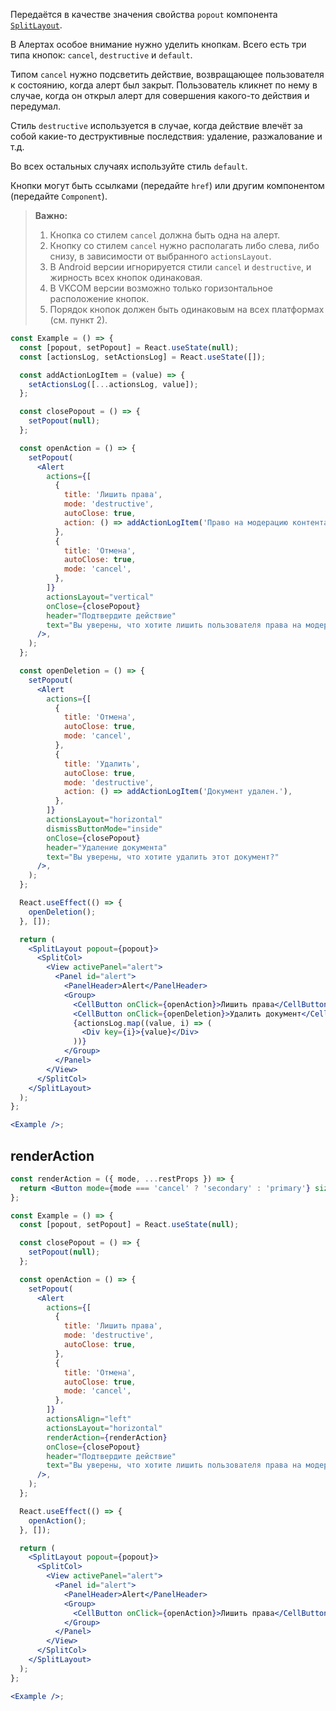 Передаётся в качестве значения свойства `popout` компонента [`SplitLayout`](https://vkcom.github.io/VKUI/#/SplitLayout).

В Алертах особое внимание нужно уделить кнопкам. Всего есть три типа кнопок:
`cancel`, `destructive` и `default`.

Типом `cancel` нужно подсветить действие, возвращающее пользователя к
состоянию, когда алерт был закрыт. Пользователь кликнет по нему в случае, когда он открыл алерт для
совершения какого-то действия и передумал.

Стиль `destructive` используется в случае, когда действие влечёт за собой какие-то деструктивные последствия:
удаление, разжалование и т.д.

Во всех остальных случаях используйте стиль `default`.

Кнопки могут быть ссылками (передайте `href`) или другим компонентом (передайте `Component`).

> **Важно:**
>
> 1. Кнопка со стилем `cancel` должна быть одна на алерт.
> 2. Кнопку со стилем `cancel` нужно располагать либо слева, либо снизу, в зависимости от выбранного `actionsLayout`.
> 3. В Android версии игнорируется стили `cancel` и `destructive`, и жирность всех кнопок одинаковая.
> 4. В VKCOM версии возможно только горизонтальное расположение кнопок.
> 5. Порядок кнопок должен быть одинаковым на всех платформах (см. пункт 2).

```jsx { "props": { "layout": false, "adaptivity": true } }
const Example = () => {
  const [popout, setPopout] = React.useState(null);
  const [actionsLog, setActionsLog] = React.useState([]);

  const addActionLogItem = (value) => {
    setActionsLog([...actionsLog, value]);
  };

  const closePopout = () => {
    setPopout(null);
  };

  const openAction = () => {
    setPopout(
      <Alert
        actions={[
          {
            title: 'Лишить права',
            mode: 'destructive',
            autoClose: true,
            action: () => addActionLogItem('Право на модерацию контента убрано.'),
          },
          {
            title: 'Отмена',
            autoClose: true,
            mode: 'cancel',
          },
        ]}
        actionsLayout="vertical"
        onClose={closePopout}
        header="Подтвердите действие"
        text="Вы уверены, что хотите лишить пользователя права на модерацию контента?"
      />,
    );
  };

  const openDeletion = () => {
    setPopout(
      <Alert
        actions={[
          {
            title: 'Отмена',
            autoClose: true,
            mode: 'cancel',
          },
          {
            title: 'Удалить',
            autoClose: true,
            mode: 'destructive',
            action: () => addActionLogItem('Документ удален.'),
          },
        ]}
        actionsLayout="horizontal"
        dismissButtonMode="inside"
        onClose={closePopout}
        header="Удаление документа"
        text="Вы уверены, что хотите удалить этот документ?"
      />,
    );
  };

  React.useEffect(() => {
    openDeletion();
  }, []);

  return (
    <SplitLayout popout={popout}>
      <SplitCol>
        <View activePanel="alert">
          <Panel id="alert">
            <PanelHeader>Alert</PanelHeader>
            <Group>
              <CellButton onClick={openAction}>Лишить права</CellButton>
              <CellButton onClick={openDeletion}>Удалить документ</CellButton>
              {actionsLog.map((value, i) => (
                <Div key={i}>{value}</Div>
              ))}
            </Group>
          </Panel>
        </View>
      </SplitCol>
    </SplitLayout>
  );
};

<Example />;
```

## renderAction

```jsx { "props": { "layout": false, "adaptivity": true } }
const renderAction = ({ mode, ...restProps }) => {
  return <Button mode={mode === 'cancel' ? 'secondary' : 'primary'} size="m" {...restProps} />;
};

const Example = () => {
  const [popout, setPopout] = React.useState(null);

  const closePopout = () => {
    setPopout(null);
  };

  const openAction = () => {
    setPopout(
      <Alert
        actions={[
          {
            title: 'Лишить права',
            mode: 'destructive',
            autoClose: true,
          },
          {
            title: 'Отмена',
            autoClose: true,
            mode: 'cancel',
          },
        ]}
        actionsAlign="left"
        actionsLayout="horizontal"
        renderAction={renderAction}
        onClose={closePopout}
        header="Подтвердите действие"
        text="Вы уверены, что хотите лишить пользователя права на модерацию контента?"
      />,
    );
  };

  React.useEffect(() => {
    openAction();
  }, []);

  return (
    <SplitLayout popout={popout}>
      <SplitCol>
        <View activePanel="alert">
          <Panel id="alert">
            <PanelHeader>Alert</PanelHeader>
            <Group>
              <CellButton onClick={openAction}>Лишить права</CellButton>
            </Group>
          </Panel>
        </View>
      </SplitCol>
    </SplitLayout>
  );
};

<Example />;
```
